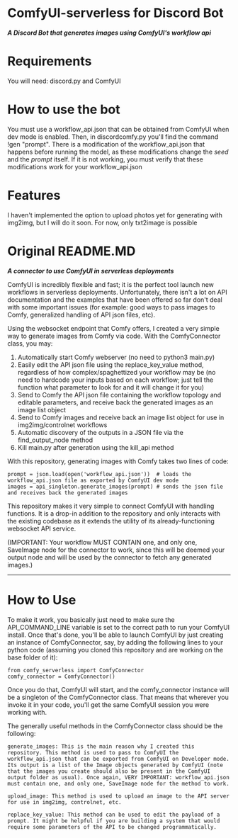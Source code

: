 # ComfyUI-serverless for Discord Bot
_**A Discord Bot that generates images using ComfyUI's workflow api**_
# Requirements
You will need: discord.py and ComfyUI

# How to use the bot
You must use a workflow_api.json that can be obtained from ComfyUI when dev mode is enabled. Then, in discordcomfy.py you'll find the command !gen "prompt". There is a modification of the workflow_api.json that happens before running the model, as these modifications change the _seed_ and the _prompt_ itself. If it is not working, you must verify that these modifications work for your workflow_api.json

# Features
I haven't implemented the option to upload photos yet for generating with img2img, but I will do it soon. For now, only txt2image is possible

# Original README.MD
_**A connector to use ComfyUI in serverless deployments**_

ComfyUI is incredibly flexible and fast; it is the perfect tool launch new workflows in serverless deployments. Unfortunately, there isn't a lot on API documentation and the examples that have been offered so far don't deal with some important issues (for example: good ways to pass images to Comfy, generalized handling of API json files, etc).

Using the websocket endpoint that Comfy offers, I created a very simple way to generate images from Comfy via code. With the ComfyConnector class, you may:

1. Automatically start Comfy webserver (no need to python3 main.py)
2. Easily edit the API json file using the replace_key_value method, regardless of how complex/spaghettized your workflow may be (no need to hardcode your inputs based on each workflow; just tell the function what parameter to look for and it will change it for you)
3. Send to Comfy the API json file containing the workflow topology and editable parameters, and receive back the generated images as an image list object
4. Send to Comfy images and receive back an image list object for use in img2img/controlnet workflows
5. Automatic discovery of the outputs in a JSON file via the find_output_node method
6. Kill main.py after generation using the kill_api method

With this repository, generating images with Comfy takes two lines of code:

    prompt = json.load(open('workflow_api.json'))  # loads the workflow_api.json file as exported by ComfyUI dev mode
    images = api_singleton.generate_images(prompt) # sends the json file and receives back the generated images

This repository makes it very simple to connect ComfyUI with handling functions. It is a drop-in addition to the repository and only interacts with the existing codebase as it extends the utility of its already-functioning websocket API service.

(IMPORTANT: Your workflow MUST CONTAIN one, and only one, SaveImage node for the connector to work, since this will be deemed your output node and will be used by the connector to fetch any generated images.)

-----

# How to Use

To make it work, you basically just need to make sure the API_COMMAND_LINE variable is set to the correct path to run your ComfyUI install. Once that's done, you'll be able to launch ComfyUI by just creating an instance of ComfyConnector, say, by adding the following lines to your python code (assuming you cloned this repository and are working on the base folder of it):
    
    from comfy_serverless import ComfyConnector
    comfy_connector = ComfyConnector()

Once you do that, ComfyUI will start, and the comfy_connector instance will be a singleton of the ComfyConnector class. That means that wherever you invoke it in your code, you'll get the same ComfyUI session you were working with.

The generally useful methods in the ComfyConnector class should be the following:

    generate_images: This is the main reason why I created this repository. This method is used to pass to ComfyUI the workflow_api.json that can be exported from ComfyUI on Developer mode. Its output is a list of the Image objects generated by ComfyUI (note that the images you create should also be present in the ComfyUI output folder as usual). Once again, VERY IMPORTANT: workflow_api.json must contain one, and only one, SaveImage node for the method to work.

    upload_image: This method is used to upload an image to the API server for use in img2img, controlnet, etc.

    replace_key_value: This method can be used to edit the payload of a prompt. It might be helpful if you are building a system that would require some parameters of the API to be changed programmatically.


